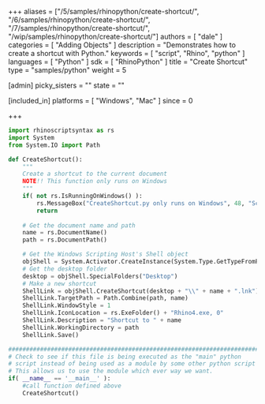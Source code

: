 +++
aliases = ["/5/samples/rhinopython/create-shortcut/", "/6/samples/rhinopython/create-shortcut/", "/7/samples/rhinopython/create-shortcut/", "/wip/samples/rhinopython/create-shortcut/"]
authors = [ "dale" ]
categories = [ "Adding Objects" ]
description = "Demonstrates how to create a shortcut with Python."
keywords = [ "script", "Rhino", "python" ]
languages = [ "Python" ]
sdk = [ "RhinoPython" ]
title = "Create Shortcut"
type = "samples/python"
weight = 5

[admin]
picky_sisters = ""
state = ""

[included_in]
platforms = [ "Windows", "Mac" ]
since = 0

+++

```python
import rhinoscriptsyntax as rs
import System
from System.IO import Path

def CreateShortcut():
    """
    Create a shortcut to the current document
    NOTE!! This function only runs on Windows
    """
    if( not rs.IsRunningOnWindows() ):
        rs.MessageBox("CreateShortcut.py only runs on Windows", 48, "Script Error")
        return
    
    # Get the document name and path
    name = rs.DocumentName()
    path = rs.DocumentPath()

    # Get the Windows Scripting Host's Shell object
    objShell = System.Activator.CreateInstance(System.Type.GetTypeFromProgID("WScript.Shell"))
    # Get the desktop folder
    desktop = objShell.SpecialFolders("Desktop")
    # Make a new shortcut
    ShellLink = objShell.CreateShortcut(desktop + "\\" + name + ".lnk")
    ShellLink.TargetPath = Path.Combine(path, name)
    ShellLink.WindowStyle = 1
    ShellLink.IconLocation = rs.ExeFolder() + "Rhino4.exe, 0"
    ShellLink.Description = "Shortcut to " + name
    ShellLink.WorkingDirectory = path
    ShellLink.Save()

##########################################################################
# Check to see if this file is being executed as the "main" python
# script instead of being used as a module by some other python script
# This allows us to use the module which ever way we want.
if( __name__ == '__main__' ):
    #call function defined above
    CreateShortcut()
```
